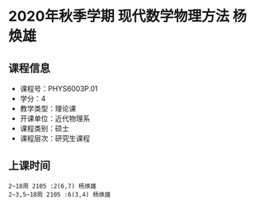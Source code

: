 # 2020年秋季学期 现代数学物理方法 杨焕雄






## 课程信息

- 课程号：PHYS6003P.01
- 学分：4
- 教学类型：理论课
- 开课单位：近代物理系
- 课程类别：硕士
- 课程层次：研究生课程

## 上课时间

```
2~18周 2105 :2(6,7) 杨焕雄
2~3,5~18周 2105 :6(3,4) 杨焕雄
```

